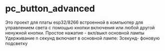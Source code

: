 # pc_button_advanced
Это проект для платы esp32/8266 встроенной в компьютер для управлением света с помощью кнопки включения или любой другой ненужной кнопки.
Простое нажатие - вкл/выкл основной лампы
Удерживание n секунд включает в основной лампе:
3секунд- фоновую подсветку
